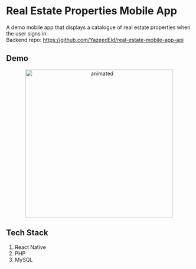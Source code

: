 # Real Estate Properties Mobile App
A demo mobile app that displays a catalogue of real estate properties when the user signs in.  
Backend repo: https://github.com/YazeedEld/real-estate-mobile-app-api

## Demo
<p align="center">
  <img src="https://user-images.githubusercontent.com/74137136/154040650-2a5a371a-1819-44ea-95ee-16916788b3fe.gif" alt="animated" width="400"/>
</p>

## Tech Stack
1. React Native
2. PHP
3. MySQL
